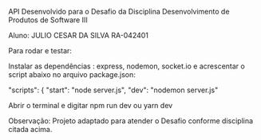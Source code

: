 API Desenvolvido para o Desafio da Disciplina Desenvolvimento de Produtos de Software III

Aluno: JULIO CESAR DA SILVA RA-042401

Para rodar e testar:

Instalar as dependências : express, nodemon, socket.io e acrescentar o script abaixo no arquivo package.json:

  "scripts": {
    "start": "node server.js",
    "dev": "nodemon server.js"

Abrir o terminal e digitar npm run dev ou yarn dev

Observação: Projeto adaptado para atender o Desafio conforme disciplina citada acima.